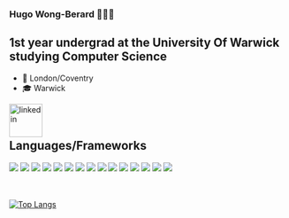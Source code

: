 ### Hugo **Wong-Berard** 👋👋👋

## 1st year undergrad at the University Of Warwick studying Computer Science

- 📍 London/Coventry
- 🎓 Warwick
  <br />

[<img align="left" alt="linkedin" width="60px" src="https://img.icons8.com/doodle/480/000000/linkedin--v2.png" />][linkedin]
<br />
<br />

## Languages/Frameworks

<!-- <img src="https://img.icons8.com/color/480/000000/typescript.png" alt="typescript" width="50px" align="left"/>
<img src="https://img.icons8.com/office/480/000000/react.png" alt="react" width="50px" align="left"/>
<img src="https://i.imgur.com/artDvbx.png" alt="python" width="50px" align="left" />
<img src="https://upload.wikimedia.org/wikipedia/commons/4/4f/Icon-Vim.svg" alt="vim" width="50px" align="left" />
<img src="https://i.imgur.com/JTQBh8B.png" alt="java" width="50px" align="left" />
<img src="https://img.icons8.com/office/80/000000/pull-request.png" alt="git" width="50px" align="left" /> -->

<!-- <img src = "https://img.shields.io/static/v1?label=&message=ReactJS&color=000000&logo=React&logoColor=white" /> -->
<img src="https://img.shields.io/static/v1?label=&message=Figma&color=F24E1E&logo=figma&logoColor=white" /> 
<img src="https://img.shields.io/static/v1?label=&message=Git&color=F05032&logo=git&logoColor=white" /> 
<img src="https://img.shields.io/static/v1?label=&message=GitHub&color=181717&logo=github&logoColor=white" /> 
<img src="https://img.shields.io/static/v1?label=&message=Java&color=007396&logo=java&logoColor=white" /> 
<img src="https://img.shields.io/static/v1?label=&message=Javascript&color=F7DF1E&logo=javascript&logoColor=black" /> 
<img src="https://img.shields.io/static/v1?label=&message=Material-UI&color=0081CB&logo=material-ui&logoColor=white" /> 
<img src="https://img.shields.io/static/v1?label=&message=Microsoft%20SQL%20Server&color=CC2927&logo=microsoft-sql-server&logoColor=white" /> 
<img src="https://img.shields.io/static/v1?label=&message=Node.js&color=339933&logo=node.js&logoColor=white" /> 
<img src="https://img.shields.io/static/v1?label=&message=Notion&color=000000&logo=Notion&logoColor=white" /> 
<img src="https://img.shields.io/static/v1?label=&message=Python&color=3776AB&logo=python&logoColor=white" /> 
<img src="https://img.shields.io/static/v1?label=&message=React&color=61DAFB&logo=react&logoColor=black" /> 
<img src="https://img.shields.io/static/v1?label=&message=Spring&color=6DB33F&logo=spring&logoColor=white" /> 
<img src="https://img.shields.io/static/v1?label=&message=TypeScript&color=007ACC&logo=typescript&logoColor=white" /> 
<img src="https://img.shields.io/static/v1?label=&message=Visual%20Studio&color=5C2D91&logo=visual-studio&logoColor=white" />
 <img src="https://img.shields.io/static/v1?label=&message=Visual%20Studio%20Code&color=007ACC&logo=visual-studio-code&logoColor=white" />

<br />
<br />
<!-- [![Anurag's github stats](https://github-readme-stats.vercel.app/api?username=hugo-wb&show_icons=true)](https://github.com/anuraghazra/github-readme-stats) -->
<br />

[![Top Langs](https://github-readme-stats.vercel.app/api/top-langs/?username=hugo-wb&layout=compact)](https://github.com/anuraghazra/github-readme-stats)

[website]: http://hugo-wb.github.io/hugo-wb
[linkedin]: https://www.linkedin.com/in/hugo-wong-berard-4499b91a0/
